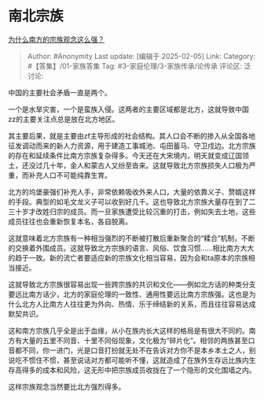 # 南北宗族
[为什么南方的宗族观念这么强？](https://www.zhihu.com/question/330542822/answer/93226941630)

> Author: #Anonymity
> Last update: [编辑于 2025-02-05]
> Link:
> Category: #【答集】/01-家族答集 
> Tag: #3-家庭伦理/3-家族传承/论传承 
> 评论区:
> 泛讨论:

中国的主要社会矛盾一直是两个。

一个是水旱灾害，一个是蛮族入侵。这两者的主要区域都是北方，这就导致中国zz的主要关注点总是放在北方地区。

其主要后果，就是主要由zf主导形成的社会结构。其人口会不断的掺入从全国各地征发调动而来的新人力资源，用于建造工事城池、屯田蓄马、守卫戍边。北方宗族的存在和延续条件比南方宗族复杂得多。今天还在大宋境内，明天就变成辽国领土，还没过几十年，金人和蒙古人又纷至沓来。这就导致北方宗族损失人口极为严重，而补充人口不可能纯靠生育。

北方的坞堡豪强们补充人手，非常依赖吸收外来人口，大量的依靠义子、赘婿这样的手段。典型的如毛文龙义子可以收到好几千。这也导致北方宗族大量存在到了二三十岁才改姓归宗的成员。而一旦家族遭受比较沉重的打击，例如失去土地，这些成员往往也会重新恢复本名，各自脱离。

这就意味着北方宗族有一种相当强烈的不断被打散后重新聚合的“糅合”机制，不断的交换着外围成员。这就导致北方宗族的语言、风俗、饮食习惯……相比南方大大的趋于一致。新的流亡者要适应新的宗族文化相当容易，因为会和ta原本的宗族相当接近。

这就导致北方宗族很容易出现一些跨宗族的共识和文化——例如北方话的种类分支要远比南方话少，北方的家庭伦理的一致性、通用性要远比南方宗族强。这也是为什么北方人比南方人往往更为外向、热情、乐于缔结新的关系，而且往往容易达成默契共识。

  

这和南方宗族几乎全是出于血缘，从小在族内长大这样的格局是有很大不同的。南方有大量的五里不同音、十里不同俗现象，文化极为“碎片化”。相邻的两族甚至口音都不同，你一进门，光是口音打扮就无处不在告诉对方你不是本乡本土之人，别说吃不惯住不惯，甚至说话对方都可能听不懂，这就造成了在族外生存远比族内生存高得多的成本和风险，这无形中把宗族成员收拢在了一个隐形的文化围墙之内。

这样宗族观念当然要比北方强烈得多。
